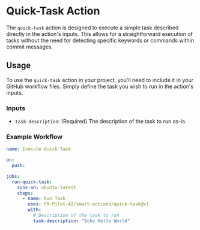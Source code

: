# Quick-Task Action

The `quick-task` action is designed to execute a simple task described directly in the action's inputs. This allows for a straightforward execution of tasks without the need for detecting specific keywords or commands within commit messages.

## Usage

To use the `quick-task` action in your project, you'll need to include it in your GitHub workflow files. Simply define the task you wish to run in the action's inputs.

### Inputs

- `task-description`: (Required) The description of the task to run as-is.

### Example Workflow

```yaml
name: Execute Quick Task

on:
  push:

jobs:
  run-quick-task:
    runs-on: ubuntu-latest
    steps:
      - name: Run Task
        uses: PR-Pilot-AI/smart-actions/quick-task@v1
        with:
          # Description of the task to run
          task-description: "Echo Hello World"
```
